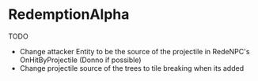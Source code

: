 # RedemptionAlpha

TODO

- Change attacker Entity to be the source of the projectile in RedeNPC's OnHitByProjectile (Donno if possible)
- Change projectile source of the trees to tile breaking when its added